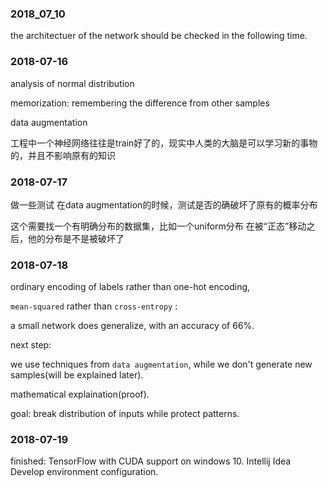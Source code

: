 ### 2018_07_10

the architectuer of the network should be checked in the following time.



### 2018-07-16

analysis of normal distribution

memorization: remembering the difference from other samples

data augmentation


工程中一个神经网络往往是train好了的，现实中人类的大脑是可以学习新的事物的，并且不影响原有的知识


### 2018-07-17


做一些测试  在data augmentation的时候，测试是否的确破坏了原有的概率分布

这个需要找一个有明确分布的数据集，比如一个uniform分布  在被“正态”移动之后，他的分布是不是被破坏了

### 2018-07-18

ordinary encoding of labels rather than one-hot encoding,

`mean-squared` rather than `cross-entropy` :

a small network does generalize, with an accuracy of 66%.

next step:

we use techniques from `data augmentation`, while we don't generate new samples(will be explained later).

mathematical explaination(proof).

goal: break distribution of inputs while protect patterns.

### 2018-07-19

finished:
TensorFlow with CUDA support on windows 10.
Intellij Idea Develop environment configuration.

